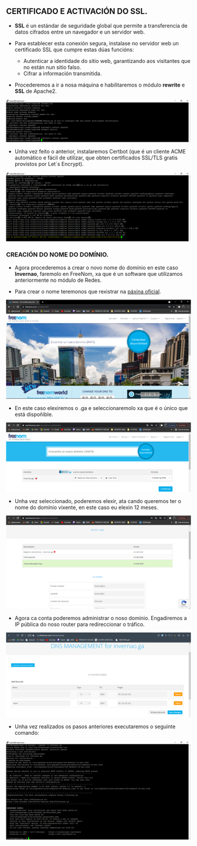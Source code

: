 ## CERTIFICADO E ACTIVACIÓN DO SSL.

- **SSL** é un estándar de seguridade global que permite a transferencia de datos cifrados entre un navegador e un servidor web.

- Para establecer esta conexión segura, instalase no servidor web un certificado SSL que cumpre estas dúas funcións:

    - Autenticar a identidade do sitio web, garantizando aos visitantes que no están nun sitio falso.
    - Cifrar a información transmitida.


- Procederemos a ir a nosa máquina e habilitaremos o módulo **rewrite** e **SSL** de Apache2.


![raspi_1](doc/img/imaxes-certi/certi1.png)


- Unha vez feito o anterior, instalaremos Certbot (que é un cliente ACME automático e fácil de utilizar, que obten certificados SSL/TLS gratis provistos por Let´s Encrypt).


![raspi_1](doc/img/imaxes-certi/certi7.png)


### CREACIÓN DO NOME DO DOMÍNIO.


- Agora procederemos a crear o novo nome do domínio en este caso **Invernao**, faremolo en FreeNom, xa que é un software que utilizamos anteriormente no módulo de Redes. 

- Para crear o nome teremonos que rexistrar na [páxina oficial](https://my.freenom.com/).


![raspi_1](doc/img/imaxes-certi/certi9.png)


- En este caso elexiremos o .ga e seleccionaremolo xa que é o único que está dispoñible.


![raspi_1](doc/img/imaxes-certi/certi8.png)


- Unha vez seleccionado, poderemos elexir, ata cando queremos ter o nome do domínio vixente, en este caso eu elexin 12 meses. 


![raspi_1](doc/img/imaxes-certi/certi10.png)


- Agora ca conta poderemos administrar o noso domínio. Engadiremos a IP pública do noso router para redireccionar o tráfico.


![raspi_1](doc/img/imaxes-certi/certi11.png)


- Unha vez realizados os pasos anteriores executaremos o seguinte comando:


![raspi_1](doc/img/imaxes-certi/certi12.png)




